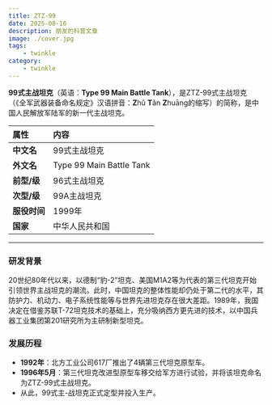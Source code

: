 ```yaml
---
title: ZTZ-99
date: 2025-08-16
description: 朋友的科普文章
image: ./cover.jpg
tags: 
    - twinkle
category: 
    - twinkle
---
```

**99式主战坦克**（英语：**Type 99 Main Battle Tank**），是ZTZ-99式主战坦克（《全军武器装备命名规定》汉语拼音：**Z**hǔ **T**ǎn **Z**huāng的缩写）的简称，是中国人民解放军陆军的新一代主战坦克。

| 属性 | 内容 |
| :--- | :--- |
| **中文名** | 99式主战坦克 |
| **外文名** | Type 99 Main Battle Tank |
| **前型/级**| 96式主战坦克 |
| **次型/级**| 99A主战坦克 |
| **服役时间**| 1999年 |
| **国家** | 中华人民共和国 |

---

### 研发背景

20世纪80年代以来，以德制“豹-2”坦克、美国M1A2等为代表的第三代坦克开始引领世界主战坦克的潮流。此时，中国坦克的整体性能却仍处于第二代的水平，其防护力、机动力、电子系统性能等与世界先进坦克存在很大差距。1989年，我国决定在借鉴苏联T-72坦克技术的基础上，充分吸纳西方更先进的技术，以中国兵器工业集团第201研究所为主研制新型坦克。

### 发展历程

*   **1992年**：北方工业公司617厂推出了4辆第三代坦克原型车。
*   **1996年5月**：第三代坦克改进型原型车移交给军方进行试验，并将该坦克命名为ZTZ-99式主战坦克。
*   从此，99式主-战坦克正式定型并投入生产。


